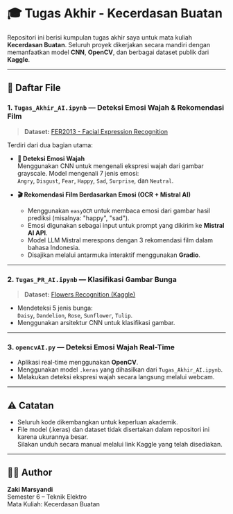 # 🎓 Tugas Akhir - Kecerdasan Buatan

Repositori ini berisi kumpulan tugas akhir saya untuk mata kuliah **Kecerdasan Buatan**. Seluruh proyek dikerjakan secara mandiri dengan memanfaatkan model **CNN**, **OpenCV**, dan berbagai dataset publik dari **Kaggle**.

---

## 📁 Daftar File

### 1. `Tugas_Akhir_AI.ipynb` — Deteksi Emosi Wajah & Rekomendasi Film

> **Dataset:** [FER2013 - Facial Expression Recognition](https://www.kaggle.com/datasets/msambare/fer2013)

Terdiri dari dua bagian utama:

- **🧠 Deteksi Emosi Wajah**  
  Menggunakan CNN untuk mengenali ekspresi wajah dari gambar grayscale. Model mengenali 7 jenis emosi:  
  `Angry`, `Disgust`, `Fear`, `Happy`, `Sad`, `Surprise`, dan `Neutral`.

- **🎬 Rekomendasi Film Berdasarkan Emosi (OCR + Mistral AI)**  
  - Menggunakan `easyOCR` untuk membaca emosi dari gambar hasil prediksi (misalnya: "happy", "sad").  
  - Emosi digunakan sebagai input untuk prompt yang dikirim ke **Mistral AI API**.  
  - Model LLM Mistral merespons dengan 3 rekomendasi film dalam bahasa Indonesia.  
  - Disajikan melalui antarmuka interaktif menggunakan **Gradio**.

---

### 2. `Tugas_PR_AI.ipynb` — Klasifikasi Gambar Bunga

> **Dataset:** [Flowers Recognition (Kaggle)](https://www.kaggle.com/datasets/alxmamaev/flowers-recognition)

- Mendeteksi 5 jenis bunga:  
  `Daisy`, `Dandelion`, `Rose`, `Sunflower`, `Tulip`.  
- Menggunakan arsitektur CNN untuk klasifikasi gambar.

---

### 3. `opencvAI.py` — Deteksi Emosi Wajah Real-Time

- Aplikasi real-time menggunakan **OpenCV**.
- Menggunakan model `.keras` yang dihasilkan dari `Tugas_Akhir_AI.ipynb`.
- Melakukan deteksi ekspresi wajah secara langsung melalui webcam.

---

## ⚠️ Catatan

- Seluruh kode dikembangkan untuk keperluan akademik.
- File model (.keras) dan dataset tidak disertakan dalam repositori ini karena ukurannya besar.  
  Silakan unduh secara manual melalui link Kaggle yang telah disediakan.

---

## 👨‍💻 Author

**Zaki Marsyandi**  
Semester 6 – Teknik Elektro  
Mata Kuliah: Kecerdasan Buatan

